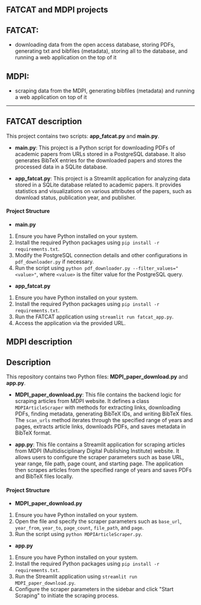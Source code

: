 ## FATCAT and MDPI projects
## FATCAT:
  - downloading data from the open access database, storing PDFs, generating txt and bibfiles (metadata), storing all to the database, and running a web application on the top of it
## MDPI:
  - scraping data from the MDPI, generating bibfiles (metadata) and running a web application on top of it
 --- 
## FATCAT description
This project contains two scripts: **app_fatcat.py** and **main.py**.

- **main.py**: This project is a Python script for downloading PDFs of academic papers from URLs stored in a PostgreSQL database. It also generates BibTeX entries for the downloaded papers and stores the processed data in a SQLite database.

- **app_fatcat.py**: This project is a Streamlit application for analyzing data stored in a SQLite database related to academic papers. It provides statistics and visualizations on various attributes of the papers, such as download status, publication year, and publisher.

#### Project Structure

- **main.py**

1. Ensure you have Python installed on your system.
2. Install the required Python packages using `pip install -r requirements.txt`.
3. Modify the PostgreSQL connection details and other configurations in `pdf_downloader.py` if necessary.
4. Run the script using `python pdf_downloader.py --filter_values="<value>"`, where `<value>` is the filter value for the PostgreSQL query.
   
- **app_fatcat.py**

1. Ensure you have Python installed on your system.
2. Install the required Python packages using `pip install -r requirements.txt`.
3. Run the FATCAT application using `streamlit run fatcat_app.py`.
4. Access the application via the provided URL.


## MDPI description

## Description
This repository contains two Python files: **MDPI_paper_download.py** and **app.py**.

- **MDPI_paper_download.py**: This file contains the backend logic for scraping articles from MDPI website. It defines a class `MDPIArticleScraper` with methods for extracting links, downloading PDFs, finding metadata, generating BibTeX IDs, and writing BibTeX files. The `scan_urls` method iterates through the specified range of years and pages, extracts article links, downloads PDFs, and saves metadata in BibTeX format.

- **app.py**: This file contains a Streamlit application for scraping articles from MDPI (Multidisciplinary Digital Publishing Institute) website. It allows users to configure the scraper parameters such as base URL, year range, file path, page count, and starting page. The application then scrapes articles from the specified range of years and saves PDFs and BibTeX files locally.


#### Project Structure

- **MDPI_paper_download.py**

1. Ensure you have Python installed on your system.
2. Open the file and specify the scraper parameters such as `base_url`, `year_from`, `year_to`, `page_count`, `file_path`, and `page`.
3. Run the script using `python MDPIArticleScraper.py`.

- **app.py**

1. Ensure you have Python installed on your system.
2. Install the required Python packages using `pip install -r requirements.txt`.
3. Run the Streamlit application using `streamlit run MDPI_paper_download.py`.
4. Configure the scraper parameters in the sidebar and click "Start Scraping" to initiate the scraping process.
